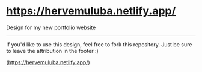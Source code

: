 # https://hervemuluba.netlify.app/
Design for my new portfolio website

--- 

If you'd like to use this design, feel free to fork this repository. Just be sure to leave the attribution in the footer :)

(https://hervemuluba.netlify.app/)
